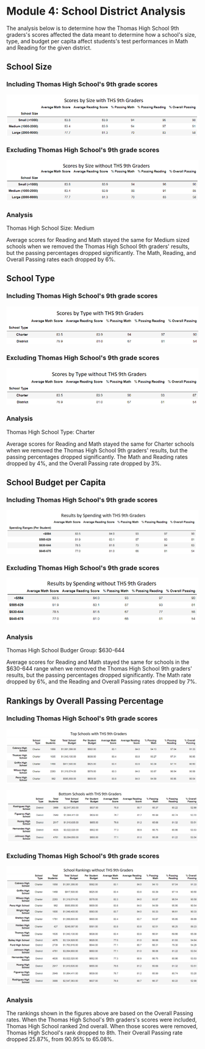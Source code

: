 # Module 4: School District Analysis
The analysis below is to determine how the Thomas High School 9th graders's scores affected the data meant to determine how a school's size, type, and budget per capita affect students's test performances in Math and Reading for the given district.

## School Size
### Including Thomas High School's 9th grade scores
![Size1](Graphics/Size/Scores%20by%20Size%20with%20THS%209th%20Graders.png)
### Excluding Thomas High School's 9th grade scores
![Size2](Graphics/Size/Scores%20by%20Size%20without%20THS%209th%20Graders.png)
### Analysis
Thomas High School Size: Medium


Average scores for Reading and Math stayed the same for Medium sized schools when we removed the Thomas High School 9th graders' results, but the passing percentages dropped significantly. The Math, Reading, and Overall Passing rates each dropped by 6%.


## School Type
### Including Thomas High School's 9th grade scores
![Type1](Graphics/Type/Scores%20by%20Type%20with%20THS%209th%20Graders.png)
### Excluding Thomas High School's 9th grade scores
![Type2](Graphics/Type/Scores%20by%20Type%20without%20THS%209th%20Graders.png)
### Analysis
Thomas High School Type: Charter


Average scores for Reading and Math stayed the same for Charter schools when we removed the Thomas High School 9th graders' results, but the passing percentages dropped significantly. The Math and Reading rates dropped by 4%, and the Overall Passing rate dropped by 3%.


## School Budget per Capita
### Including Thomas High School's 9th grade scores
![Budget1](Graphics/Spending/Spending%20with%20THS%209th.png)
### Excluding Thomas High School's 9th grade scores
![Budget2](Graphics/Spending/Spending%20without%20THS%209th.png)
### Analysis
Thomas High School Budger Group: $630-644


Average scores for Reading and Math stayed the same for schools in the $630-644 range when we removed the Thomas High School 9th graders' results, but the passing percentages dropped significantly. The Math rate dropped by 6%, and the Reading and Overall Passing rates dropped by 7%.


## Rankings by Overall Passing Percentage
### Including Thomas High School's 9th grade scores
![OverallTop](Graphics/Rankings%20by%20Overall%20Passing/Top%20Schools%20with%20THS%209th%20Graders.png)

![OverallBottom](Graphics/Rankings%20by%20Overall%20Passing/Bottom%20Schools%20with%20THS%209th%20Graders.png)
### Excluding Thomas High School's 9th grade scores
![Overall2](Graphics/Rankings%20by%20Overall%20Passing/School%20Rankings%20without%20THS%209th%20Graders.png)
### Analysis


The rankings shown in the figures above are based on the Overall Passing rates. When the Thomas High School's 9th graders's scores were included, Thomas High School ranked 2nd overall. When those scores were removed, Thomas High School's rank dropped to 8th. Their Overall Passing rate dropped 25.87%, from 90.95% to 65.08%.
